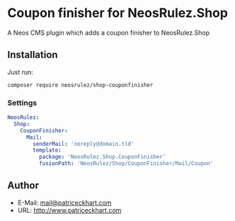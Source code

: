 # Coupon finisher for NeosRulez.Shop

A Neos CMS plugin which adds a coupon finisher to NeosRulez.Shop

## Installation

Just run:

```
composer require neosrulez/shop-couponfinisher
```

### Settings

```yaml
NeosRulez:
  Shop:
    CouponFinisher:
      Mail:
        senderMail: 'noreply@domain.tld'
        template:
          package: 'NeosRulez.Shop.CouponFinisher'
          fusionPath: 'NeosRulez/Shop/CouponFinisher/Mail/Coupon'
```

## Author

* E-Mail: mail@patriceckhart.com
* URL: http://www.patriceckhart.com 